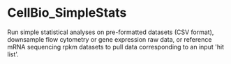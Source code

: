 # CellBio_SimpleStats
Run simple statistical analyses on pre-formatted datasets (CSV format), downsample flow cytometry or gene expression raw data, 
or reference mRNA sequencing rpkm datasets to pull data corresponding to an input 'hit list'.

